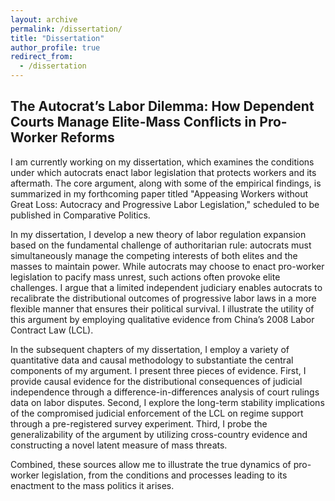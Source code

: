 ```yaml
---
layout: archive
permalink: /dissertation/
title: "Dissertation"
author_profile: true
redirect_from:
  - /dissertation
---
```



## The Autocrat’s Labor Dilemma: How Dependent Courts Manage Elite-Mass Conflicts in Pro-Worker Reforms

I am currently working on my dissertation, which examines the conditions under which autocrats enact labor legislation that protects workers and its aftermath. The core argument, along with some of the empirical findings, is summarized in my forthcoming paper titled "Appeasing Workers without Great Loss: Autocracy and Progressive Labor Legislation," scheduled to be published in Comparative Politics.

In my dissertation, I develop a new theory of labor regulation expansion based on the fundamental challenge of authoritarian rule: autocrats must simultaneously manage the competing interests of both elites and the masses to maintain power. While autocrats may choose to enact pro-worker legislation to pacify mass unrest, such actions often provoke elite challenges. I argue that a limited independent judiciary enables autocrats to recalibrate the distributional outcomes of progressive labor laws in a more flexible manner that ensures their political survival. I illustrate the utility of this argument by employing qualitative evidence from China’s 2008 Labor Contract Law (LCL).

In the subsequent chapters of my dissertation, I employ a variety of quantitative data and causal methodology to substantiate the central components of my argument. I present three pieces of evidence. First, I provide causal evidence for the distributional consequences of judicial independence through a difference-in-differences analysis of court rulings data on labor disputes. Second, I explore the long-term stability implications of the compromised judicial enforcement of the LCL on regime support through a pre-registered survey experiment. Third, I probe the generalizability of the argument by utilizing cross-country evidence and constructing a novel latent measure of mass threats.

Combined, these sources allow me to illustrate the true dynamics of pro-worker legislation, from the conditions and processes leading to its enactment to the mass politics it arises.
